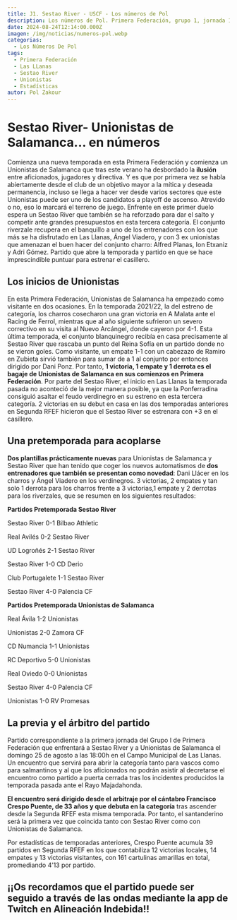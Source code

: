 ```yaml
---
title: J1. Sestao River - USCF - Los números de Pol
description: Los números de Pol. Primera Federación, grupo 1, jornada 1.
date: 2024-08-24T12:14:00.000Z
imagen: /img/noticias/numeros-pol.webp
categorias:
  - Los Números De Pol
tags:
  - Primera Federación
  - Las LLanas
  - Sestao River
  - Unionistas
  - Estadísticas
autor: Pol Zakour
---
```

# Sestao River- Unionistas de Salamanca… en números

Comienza una nueva temporada en esta Primera Federación y comienza un Unionistas de Salamanca que tras este verano ha desbordado la **ilusión** entre aficionados, jugadores y directiva. Y es que por primera vez se habla abiertamente desde el club de un objetivo mayor a la mítica y deseada permanencia, incluso se llega a hacer ver desde varios sectores que este Unionistas puede ser uno de los candidatos a playoff de ascenso. Atrevido o no, eso lo marcará el terreno de juego. Enfrente en este primer duelo espera un Sestao River que también se ha reforzado para dar el salto y competir ante grandes presupuestos en esta tercera categoría. El conjunto riverzale recupera en el banquillo a uno de los entrenadores con los que más se ha disfrutado en Las Llanas, Ángel Viadero, y con 3 ex unionistas que amenazan el buen hacer del conjunto charro: Alfred Planas, Ion Etxaniz y Adri Gómez. Partido que abre la temporada y partido en que se hace imprescindible puntuar para estrenar el casillero.

## Los inicios de Unionistas

En esta Primera Federación, Unionistas de Salamanca ha empezado como visitante en dos ocasiones. En la temporada 2021/22, la del estreno de categoría, los charros cosecharon una gran victoria en A Malata ante el Racing de Ferrol, mientras que al año siguiente sufrieron un severo correctivo en su visita al Nuevo Arcángel, donde cayeron por 4-1. Esta última temporada, el conjunto blanquinegro recibía en casa precisamente al Sestao River que rascaba un punto del Reina Sofía en un partido donde no se vieron goles. Como visitante, un empate 1-1 con un cabezazo de Ramiro en Zubieta sirvió también para sumar de a 1 al conjunto por entonces dirigido por Dani Ponz. Por tanto, **1 victoria, 1 empate y 1 derrota es el bagaje de Unionistas de Salamanca en sus comienzos en Primera Federación**. Por parte del Sestao River, el inicio en Las Llanas la temporada pasada no aconteció de la mejor manera posible, ya que la Ponferradina consiguió asaltar el feudo verdinegro en su estreno en esta tercera categoría. 2 victorias en su debut en casa en las dos temporadas anteriores en Segunda RFEF hicieron que el Sestao River se estrenara con +3 en el casillero.

## Una pretemporada para acoplarse

**Dos plantillas prácticamente nuevas** para Unionistas de Salamanca y Sestao River que han tenido que coger los nuevos automatismos de **dos entrenadores que también se presentan como novedad**: Dani Llácer en los charros y Ángel Viadero en los verdinegros. 3 victorias, 2 empates y tan solo 1 derrota para los charros frente a 3  victorias,1 empate y 2 derrotas para los riverzales, que se resumen en los siguientes resultados:

**Partidos Pretemporada Sestao River**

Sestao River 0-1 Bilbao Athletic          

Real Avilés 0-2 Sestao River

UD Logroñés 2-1 Sestao River

Sestao River 1-0 CD Derio

Club Portugalete 1-1 Sestao River

Sestao River 4-0 Palencia CF


**Partidos Pretemporada Unionistas de Salamanca**

Real Ávila 1-2 Unionistas

Unionistas 2-0 Zamora CF

CD Numancia 1-1 Unionistas

RC Deportivo 5-0 Unionistas

Real Oviedo 0-0 Unionistas

Sestao River 4-0 Palencia CF

Unionistas 1-0 RV Promesas



## La previa y el árbitro del partido

Partido correspondiente a la primera jornada del Grupo I de Primera Federación que enfrentará a Sestao River y a Unionistas de Salamanca el domingo 25 de agosto a las 18:00h en el Campo Municipal de Las Llanas. Un encuentro que servirá para abrir la categoría tanto para vascos como para salmantinos y al que los aficionados no podrán asistir al decretarse el encuentro como partido a puerta cerrada tras los incidentes producidos la temporada pasada ante el Rayo Majadahonda. 

**El encuentro será dirigido desde el arbitraje por el cántabro Francisco Crespo Puente, de 33 años y que debuta en la categoría** tras ascender desde la Segunda RFEF esta misma temporada. Por tanto, el santanderino será la primera vez que coincida tanto con Sestao River como con Unionistas de Salamanca.

Por estadísticas de temporadas anteriores, Crespo Puente acumula 39 partidos en Segunda RFEF en los que contabiliza 12 victorias locales, 14 empates y 13 victorias visitantes, con 161 cartulinas amarillas en total, promediando 4’13 por partido.

## ¡¡Os recordamos que el partido puede ser seguido a través de las ondas mediante la app de Twitch en Alineación Indebida!!
